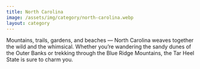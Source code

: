 ```yaml
---
title: North Carolina
image: /assets/img/category/north-carolina.webp
layout: category
---
```


Mountains, trails, gardens, and beaches — North Carolina weaves together the wild and the whimsical. Whether you’re wandering the sandy dunes of the Outer Banks or trekking through the Blue Ridge Mountains, the Tar Heel State is sure to charm you.
